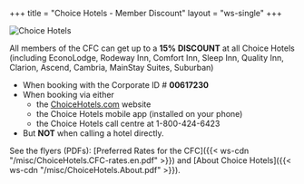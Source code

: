 +++
title = "Choice Hotels - Member Discount"
layout = "ws-single"
+++

![Choice Hotels](/img/choice-hotels.logo.260x66.gif)

All members of the CFC can get up to a **15% DISCOUNT** at all Choice Hotels
(including EconoLodge, Rodeway Inn, Comfort Inn, Sleep Inn, Quality Inn, Clarion,
Ascend, Cambria, MainStay Suites, Suburban)

* When booking with the Corporate ID # **00617230**
* When booking via either 
  * the [ChoiceHotels.com](https://www.choicehotels.com/?clientid=00617230) website
  * the Choice Hotels mobile app (installed on your phone)
  * the Choice Hotels call centre at 1-800-424-6423
* But **NOT** when calling a hotel directly.

See the flyers (PDFs):
[Preferred Rates for the CFC]({{< ws-cdn "/misc/ChoiceHotels.CFC-rates.en.pdf" >}})
and [About Choice Hotels]({{< ws-cdn "/misc/ChoiceHotels.About.pdf" >}}).
